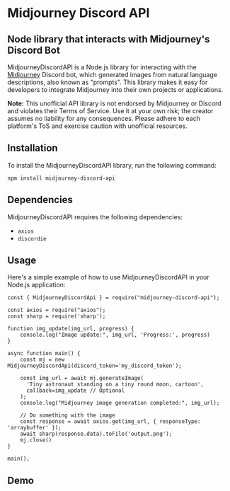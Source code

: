 # Midjourney Discord API

## Node library that interacts with Midjourney's Discord Bot

MidjourneyDiscordAPI is a Node.js library for interacting with the [Midjourney](https://www.midjourney.com) Discord bot, which generated images from natural language descriptions, also known as "prompts". This library makes it easy for developers to integrate Midjourney into their own projects or applications.

**Note:** This unofficial API library is not endorsed by Midjourney or Discord and violates their Terms of Service. Use it at your own risk; the creator assumes no liability for any consequences. Please adhere to each platform's ToS and exercise caution with unofficial resources.

## Installation

To install the MidjourneyDiscordAPI library, run the following command:

```
npm install midjourney-discord-api
```

## Dependencies

MidjourneyDiscordAPI requires the following dependencies:

- `axios`
- `discordie`

## Usage

Here's a simple example of how to use MidjourneyDiscordAPI in your Node.js application:

```
const { MidjourneyDiscordApi } = require("midjourney-discord-api");

const axios = require("axios");
const sharp = require('sharp');

function img_update(img_url, progress) {
    console.log("Image update:", img_url, 'Progress:', progress)
}

async function main() {
    const mj = new MidjourneyDiscordApi(discord_token='my_discord_token');

    const img_url = await mj.generateImage(
      'Tiny astronaut standing on a tiny round moon, cartoon',
      callback=img_update // Optional
    );
    console.log("Midjourney image generation completed:", img_url);

    // Do something with the image
    const response = await axios.get(img_url, { responseType: 'arraybuffer' });
    await sharp(response.data).toFile('output.png');
    mj.close()
}

main();
```

## Demo

